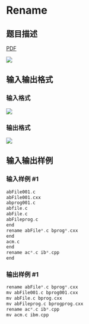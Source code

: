 # Rename

## 题目描述

[problemUrl]: https://uva.onlinejudge.org/index.php?option=com_onlinejudge&Itemid=8&category=4&page=show_problem&problem=218

[PDF](https://uva.onlinejudge.org/external/2/p282.pdf)

![](https://cdn.luogu.com.cn/upload/vjudge_pic/UVA282/9d1486fd6c2f432361bc46d6c096cba383b49a1c.png)

## 输入输出格式

### 输入格式

![](https://cdn.luogu.com.cn/upload/vjudge_pic/UVA282/0247b71ad8bdebe596d63ecbc40fd414d0f0796d.png)

### 输出格式

![](https://cdn.luogu.com.cn/upload/vjudge_pic/UVA282/74983f8222fd015791d8e092c103f32751e16aae.png)

## 输入输出样例

### 输入样例 #1

```cpp
abFile001.c
abFile001.cxx
abprog001.c
abfile.c
abFile.c
abFileprog.c
end
rename abFile*.c bprog*.cxx
end
acm.c
end
rename ac*.c ib*.cpp
end
```


### 输出样例 #1

```cpp
rename abFile*.c bprog*.cxx
mv abFile001.c bprog001.cxx
mv abFile.c bprog.cxx
mv abFileprog.c bprogprog.cxx
rename ac*.c ib*.cpp
mv acm.c ibm.cpp
```


